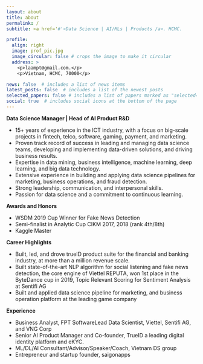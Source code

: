 ```yaml
---
layout: about
title: about
permalink: /
subtitle: <a href='#'>Data Science | AI/MLs | Products /a>. HCMC. 

profile:
  align: right
  image: prof_pic.jpg
  image_circular: false # crops the image to make it circular
  address: >
    <p>laampt@gmail.com.</p>
    <p>Vietnam, HCMC, 70000</p>

news: false  # includes a list of news items
latest_posts: false  # includes a list of the newest posts
selected_papers: false # includes a list of papers marked as "selected={true}"
social: true  # includes social icons at the bottom of the page
---
```

**Data Science Manager | Head of AI Product R&D**
* 15+ years of experience in the ICT industry, with a focus on big-scale projects in fintech, telco, software, gaming, payment, and marketing.
* Proven track record of success in leading and managing data science teams, developing and implementing data-driven solutions, and driving business results.
* Expertise in data mining, business intelligence, machine learning, deep learning, and big data technology.
* Extensive experience in building and applying data science pipelines for marketing, business operations, and fraud detection.
* Strong leadership, communication, and interpersonal skills.
* Passion for data science and a commitment to continuous learning.

**Awards and Honors**
* WSDM 2019 Cup Winner for Fake News Detection
* Semi-finalist in Analytic Cup CIKM 2017, 2018 (rank 4th/8th)
* Kaggle Master

**Career Highlights**
* Built, led, and drove trueID product suite for the financial and banking industry, at more than a million revenue scale.
* Built state-of-the-art NLP algorithm for social listening and fake news detection, the core engine of Viettel REPUTA, won 1st place in the ByteDance cup in 2019, Topic Relevant Scoring for Sentiment Analysis at Sentifi AG
* Built and applied data science pipeline for marketing, and business operation platform at the leading game company

**Experience**
* Business Analyst, FPT SoftwareLead Data Scientist, Viettel, Sentifi AG, and VNG Corp
* Senior AI Product Manager and Co-founder, TrueID a leading digital identity platform and eKYC.
* ML/DL/AI Consultant/Advisor/Speaker/Coach, Vietnam DS group
* Entrepreneur and startup founder, saigonapps